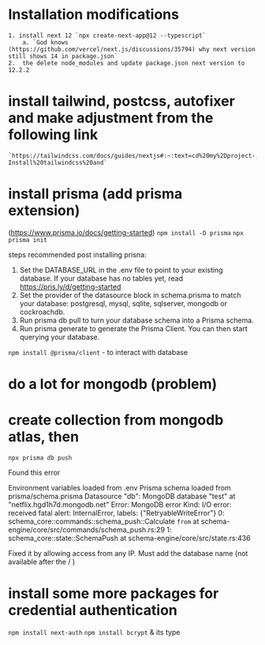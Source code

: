 # Installation modifications

    1. install next 12 `npx create-next-app@12 --typescript`
        a. `God knows (https://github.com/vercel/next.js/discussions/35794) why next version still shows 14 in package.json`
    2.  the delete node_modules and update package.json next version to 12.2.2

# install tailwind, postcss, autofixer and make adjustment from the following link

    `https://tailwindcss.com/docs/guides/nextjs#:~:text=cd%20my%2Dproject-,Install%20Tailwind%20CSS,-Install%20tailwindcss%20and`

# install prisma (add prisma extension)

(https://www.prisma.io/docs/getting-started)
`npm install -D prisma`
`npx prisma init`

steps recommended post installing prisna:

1. Set the DATABASE_URL in the .env file to point to your existing database. If your database has no tables yet, read https://pris.ly/d/getting-started
2. Set the provider of the datasource block in schema.prisma to match your database: postgresql, mysql, sqlite, sqlserver, mongodb or cockroachdb.
3. Run prisma db pull to turn your database schema into a Prisma schema.
4. Run prisma generate to generate the Prisma Client. You can then start querying your database.

`npm install @prisma/client` - to interact with database

# do a lot for mongodb (problem)

# create collection from mongodb atlas, then

`npx prisma db push`

Found this error

Environment variables loaded from .env
Prisma schema loaded from prisma/schema.prisma
Datasource "db": MongoDB database "test" at "netflix.hgd1h7d.mongodb.net"
Error: MongoDB error
Kind: I/O error: received fatal alert: InternalError, labels: {"RetryableWriteError"}
0: schema_core::commands::schema_push::Calculate `from`
at schema-engine/core/src/commands/schema_push.rs:29
1: schema_core::state::SchemaPush
at schema-engine/core/src/state.rs:436

Fixed it by allowing access from any IP.
Must add the database name (not available after the / )

# install some more packages for credential authentication

`npm install next-auth`
`npm install bcrypt` & its type
